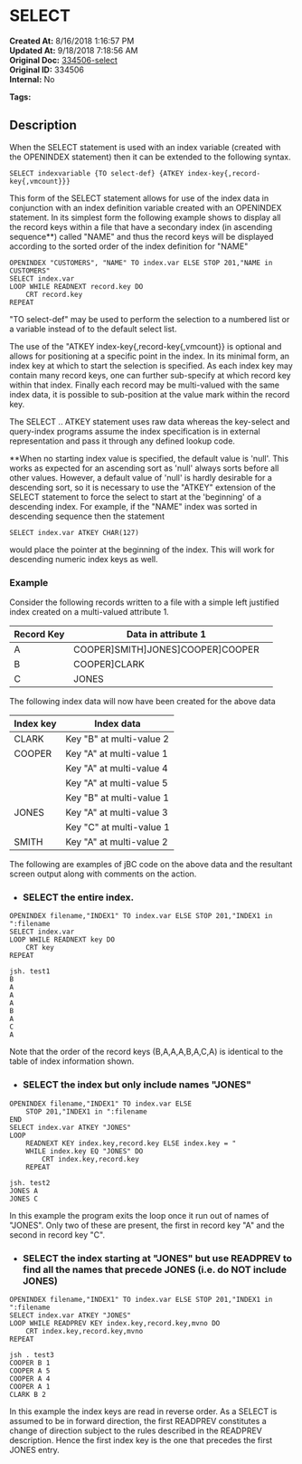 # SELECT 

**Created At:** 8/16/2018 1:16:57 PM  
**Updated At:** 9/18/2018 7:18:56 AM  
**Original Doc:** [334506-select](https://docs.jbase.com/48152-indexes/334506-select)  
**Original ID:** 334506  
**Internal:** No  

**Tags:**
<badge text='jbc and indexes' vertical='middle' />

## Description 

When the SELECT statement is used with an index variable (created with the OPENINDEX statement) then it can be extended to the following syntax.

```
SELECT indexvariable {TO select-def} {ATKEY index-key{,record-key{,vmcount}}}
```

This form of the SELECT statement allows for use of the index data in conjunction with an index definition variable created with an OPENINDEX statement. In its simplest form the following example shows to display all the record keys within a file that have a secondary index (in ascending sequence\*\*) called "NAME" and thus the record keys will be displayed according to the sorted order of the index definition for "NAME"

```
OPENINDEX "CUSTOMERS", "NAME" TO index.var ELSE STOP 201,"NAME in CUSTOMERS"
SELECT index.var
LOOP WHILE READNEXT record.key DO
    CRT record.key
REPEAT
```

"TO select-def" may be used to perform the selection to a numbered list or a variable instead of to the default select list.

The use of the "ATKEY index-key{,record-key{,vmcount}} is optional and allows for positioning at a specific point in the index. In its minimal form, an index key at which to start the selection is specified. As each index key may contain many record keys, one can further sub-specify at which record key within that index. Finally each record may be multi-valued with the same index data, it is possible to sub-position at the value mark within the record key.

The SELECT .. ATKEY statement uses raw data whereas the key-select and query-index programs assume the index specification is in external representation and pass it through any defined lookup code.

\*\*When no starting index value is specified, the default value is 'null'. This works as expected for an ascending sort as 'null' always sorts before all other values. However, a default value of 'null' is hardly desirable for a descending sort, so it is necessary to use the "ATKEY" extension of the SELECT statement to force the select to start at the 'beginning' of a descending index. For example, if the "NAME" index was sorted in descending sequence then the statement

```
SELECT index.var ATKEY CHAR(127)
```

would place the pointer at the beginning of the index. This will work for descending numeric index keys as well.



### Example

Consider the following records written to a file with a simple left justified index created on a multi-valued attribute 1.


| Record Key<br> | Data in attribute 1<br> | <br> |
| --- | --- | --- |
| A<br> | COOPER]SMITH]JONES]COOPER]COOPER<br> |
| B<br> | COOPER]CLARK<br> |
| C<br> | JONES<br> |


The following index data will now have been created for the above data


| Index key<br> | Index data<br> |
| --- | --- |
| CLARK<br> | Key "B" at multi-value 2<br> |
| COOPER<br> | Key "A" at multi-value 1<br> |
| <br> | Key "A" at multi-value 4<br> |
| <br> | Key "A" at multi-value 5<br> |
| <br> | Key "B" at multi-value 1<br> |
| JONES<br> | Key "A" at multi-value 3<br> |
| <br> | Key "C" at multi-value 1<br> |
| SMITH<br> | Key "A" at multi-value 2<br> |




The following are examples of jBC code on the above data and the resultant screen output along with comments on the action.



- ### SELECT the entire index.


```
OPENINDEX filename,"INDEX1" TO index.var ELSE STOP 201,"INDEX1 in ":filename
SELECT index.var
LOOP WHILE READNEXT key DO
    CRT key
REPEAT
```

```
jsh. test1
B
A
A
A
B
A
C
A
```

Note that the order of the record keys (B,A,A,A,B,A,C,A) is identical to the table of index information shown.



- ### SELECT the index but only include names "JONES"


```
OPENINDEX filename,"INDEX1" TO index.var ELSE
    STOP 201,"INDEX1 in ":filename
END
SELECT index.var ATKEY "JONES"
LOOP
    READNEXT KEY index.key,record.key ELSE index.key = "
    WHILE index.key EQ "JONES" DO
        CRT index.key,record.key
    REPEAT
```

```
jsh. test2
JONES A
JONES C
```

In this example the program exits the loop once it run out of names of "JONES". Only two of these are present, the first in record key "A" and the second in record key "C".



- ### SELECT the index starting at "JONES" but use READPREV to find all the names that precede JONES (i.e. do NOT include JONES)


```
OPENINDEX filename,"INDEX1" TO index.var ELSE STOP 201,"INDEX1 in ":filename
SELECT index.var ATKEY "JONES"
LOOP WHILE READPREV KEY index.key,record.key,mvno DO
    CRT index.key,record.key,mvno
REPEAT
```

```
jsh . test3
COOPER B 1
COOPER A 5
COOPER A 4
COOPER A 1
CLARK B 2
```

In this example the index keys are read in reverse order. As a SELECT is assumed to be in forward direction, the first READPREV constitutes a change of direction subject to the rules described in the READPREV description. Hence the first index key is the one that precedes the first JONES entry.
